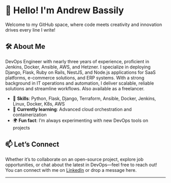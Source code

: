 # 👋 Hello! I'm Andrew Bassily

Welcome to my GitHub space, where code meets creativity and innovation drives every line I write! 

## 🛠️ About Me

DevOps Engineer with nearly three years of experience, proficient in Jenkins, Docker, Ansible, AWS, and Hetzner. I specialize in deploying Django, Flask, Ruby on Rails, NestJS, and Node.js applications for SaaS platforms, e-commerce solutions, and ERP systems. With a strong background in IT operations and automation, I deliver scalable, reliable solutions and streamline workflows. Also available as a freelancer.

- 🔧 **Skills**: Python, Flask, Django, Terraform, Ansible, Docker, Jenkins, Linux, Docker, K8s, AWS
- 🌱 **Currently learning**: Advanced cloud orchestration and containerization
- 🌍 **Fun fact**: I’m always experimenting with new DevOps tools on projects

## 📫 Let’s Connect

Whether it’s to collaborate on an open-source project, explore job opportunities, or chat about the latest in DevOps—feel free to reach out! You can connect with me on [LinkedIn](https://www.linkedin.com/in/andrewbassily/) or drop a message here.

---

